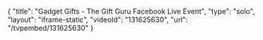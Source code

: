 {
    "title": "Gadget Gifts - The Gift Guru Facebook Live Event",
    "type": "solo",
    "layout": "iframe-static",
    "videoId": "131625630",
    "url": "\/tvpembed\/131625630"
}